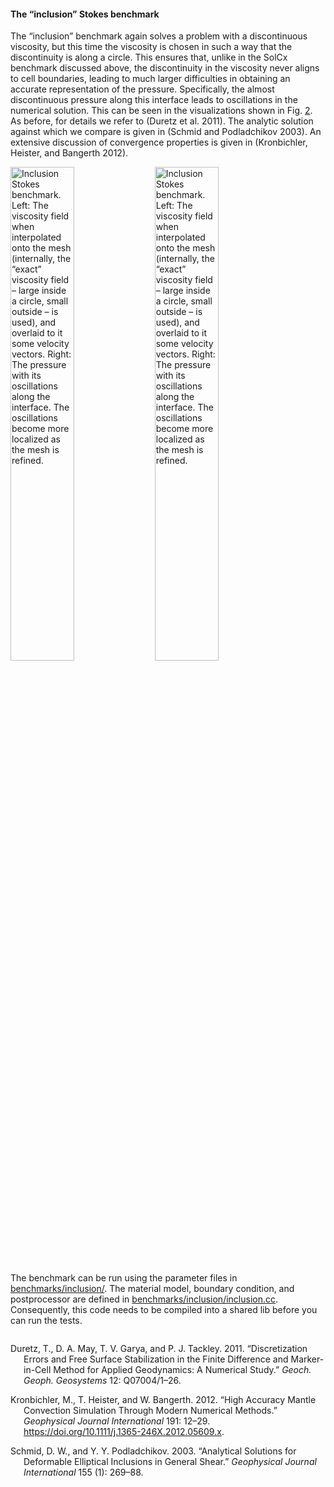 #### The &ldquo;inclusion&rdquo; Stokes benchmark

The &ldquo;inclusion&rdquo; benchmark again solves a problem with a
discontinuous viscosity, but this time the viscosity is chosen in such a way
that the discontinuity is along a circle. This ensures that, unlike in the
SolCx benchmark discussed above, the discontinuity in the viscosity never
aligns to cell boundaries, leading to much larger difficulties in obtaining an
accurate representation of the pressure. Specifically, the almost
discontinuous pressure along this interface leads to oscillations in the
numerical solution. This can be seen in the visualizations shown in
Fig. [2]. As before, for details we refer to (Duretz et al. 2011). The
analytic solution against which we compare is given in (Schmid and
Podladchikov 2003). An extensive discussion of convergence properties is given
in (Kronbichler, Heister, and Bangerth 2012).

<div class="center">

<img src="cookbooks/benchmarks/inclusion/doc/inclusion-solution.png" title="fig:" id="fig:inclusion" style="width:45.0%" alt="Inclusion Stokes benchmark. Left: The viscosity field when interpolated onto the mesh (internally, the &#x201C;exact&#x201D; viscosity field &#x2013; large inside a circle, small outside &#x2013; is used), and overlaid to it some velocity vectors. Right: The pressure with its oscillations along the interface. The oscillations become more localized as the mesh is refined." />
<img src="cookbooks/benchmarks/inclusion/doc/inclusion-solution-pressure.png" title="fig:" id="fig:inclusion" style="width:45.0%" alt="Inclusion Stokes benchmark. Left: The viscosity field when interpolated onto the mesh (internally, the &#x201C;exact&#x201D; viscosity field &#x2013; large inside a circle, small outside &#x2013; is used), and overlaid to it some velocity vectors. Right: The pressure with its oscillations along the interface. The oscillations become more localized as the mesh is refined." />

</div>

The benchmark can be run using the parameter files in
[benchmarks/inclusion/]. The material model, boundary condition, and
postprocessor are defined in [benchmarks/inclusion/inclusion.cc].
Consequently, this code needs to be compiled into a shared lib before you can
run the tests.

``` prmfile
```

<div id="refs" class="references csl-bib-body hanging-indent">

<div id="ref-DMGT11" class="csl-entry">

Duretz, T., D. A. May, T. V. Garya, and P. J. Tackley. 2011.
&ldquo;Discretization Errors and Free Surface Stabilization in the Finite
Difference and Marker-in-Cell Method for Applied Geodynamics: A Numerical
Study.&rdquo; *Geoch. Geoph. Geosystems* 12: Q07004/1&ndash;26.

</div>

<div id="ref-KHB12" class="csl-entry">

Kronbichler, M., T. Heister, and W. Bangerth. 2012. &ldquo;High Accuracy
Mantle Convection Simulation Through Modern Numerical Methods.&rdquo;
*Geophysical Journal International* 191: 12&ndash;29.
<https://doi.org/10.1111/j.1365-246X.2012.05609.x>.

</div>

<div id="ref-SP03" class="csl-entry">

Schmid, D. W., and Y. Y. Podladchikov. 2003. &ldquo;Analytical Solutions for
Deformable Elliptical Inclusions in General Shear.&rdquo; *Geophysical Journal
International* 155 (1): 269&ndash;88.

</div>

</div>

  [2]: #fig:inclusion
  [benchmarks/inclusion/]: benchmarks/inclusion/
  [benchmarks/inclusion/inclusion.cc]: benchmarks/inclusion/inclusion.cc
